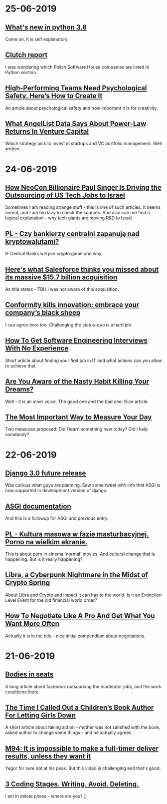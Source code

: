 # 25-06-2019

## [What's new in python 3.8](https://docs.python.org/3.8/whatsnew/3.8.html)

Come on, it is self explanatory.

## [Clutch report](https://clutch.co/press-releases/announces-2019-leading-developers-across-variety-technology-focus-areas)

I was wondering which Polish Software House companies are listed in Python section.

## [High-Performing Teams Need Psychological Safety. Here’s How to Create It](https://hbr.org/2017/08/high-performing-teams-need-psychological-safety-heres-how-to-create-it)

An article about psychological safety and how important it is for creativity.

## [What AngelList Data Says About Power-Law Returns In Venture Capital](https://angel.co/blog/what-angellist-data-says-about-power-law-returns-in-venture-capital)

Which strategy pick to invest in startups and VC portfolio management. Well written.

# 24-06-2019

##  [How NeoCon Billionaire Paul Singer Is Driving the Outsourcing of US Tech Jobs to Israel](https://www.mintpressnews.com/neocon-billionaire-paul-singer-driving-outsourcing-us-tech-jobs-israel/259147/)

Sometimes I am reading strange stuff - this is one of such articles. It seems unreal, and I am too lazy to check the sources.
And also can not find a logical explanation - why tech giants are moving R&D to Israel.

## [PL - Czy bankierzy centralni zapanują nad kryptowalutami?](https://independenttrader.pl/banki-centralne-chca-kontroli-nad-kryptowalutami.html)

IF Central Banks will join crypto game and why.

## [Here's what Salesforce thinks you missed about its massive $15.7 billion acquisition](https://www.google.ch/amp/s/finance.yahoo.com/amphtml/news/what-salesforce-thinks-you-missed-about-its-massive-157-billion-acquisition-171439231.html)

As title states - TBH I was not aware of this acquisition.

## [Conformity kills innovation: embrace your company’s black sheep](https://link.medium.com/lNsZOnxPMX)

I can agree here too. Challenging the status-quo is a hard job.

## [How To Get Software Engineering Interviews With No Experience](https://link.medium.com/v4HhokROMX)

Short article about finding your first job in IT and what actions can you allow to achieve that.

## [Are You Aware of the Nasty Habit Killing Your Dreams?](https://link.medium.com/j4x2QwhOMX)

Well - it is an inner voice. The good one and the bad one. Nice article.

## [The Most Important Way to Measure Your Day](https://link.medium.com/hoUSwlYNMX)

Two measures proposed: Did I learn something new today? Did I help somebody?

# 22-06-2019

## [Django 3.0 future release](https://docs.djangoproject.com/en/dev/releases/3.0/)

Was curious what guys are planning. Saw some tweet with info that ASGI is now supported in development version of django.

## [ASGI documentation](https://asgi.readthedocs.io/en/latest/specs/www.html)

And this is a followup for ASGI and previous entry.

## [PL - Kultura masowa w fazie masturbacyjnej. Porno na wielkim ekranie.](https://tygodnik.tvp.pl/43141174/kultura-masowa-w-fazie-masturbacyjnej-porno-na-wielkim-ekranie)

This is about porn in cinema 'normal' movies. And cultural change that is happening. But is it really happening?

## [Libra, a Cyberpunk Nightmare in the Midst of Crypto Spring](https://link.medium.com/jwppVEQvJX)

About Libra and Crypto and impact it can has to the world. Is it an Extinction Level Event for the old financial world order?

## [How To Negotiate Like A Pro And Get What You Want More Often](https://link.medium.com/fnh7AqtAJX)

Actually it is in the title - nice initial compendium about negotiations.  

# 21-06-2019

## [Bodies in seats](https://www.theverge.com/2019/6/19/18681845/facebook-moderator-interviews-video-trauma-ptsd-cognizant-tampa)

A long article about facebook outsourcing the moderator jobs, and the work conditions there.

## [The Time I Called Out a Children’s Book Author For Letting Girls Down](https://gen.medium.com/lets-celebrate-a-man-who-actually-made-things-right-5b33b2e03e71)

A short article about taking action - mother was not satisfied with the book, asked author to change some things - and he actually agrees.

## [M94: It is impossible to make a full-timer deliver results, unless they want it](https://www.youtube.com/watch?v=salVaSqJwb8&feature=youtu.be)

Yegor for sure not at his peak. But this video is challenging and that's good.

## [3 Coding Stages. Writing. Avoid. Deleting.](https://link.medium.com/CIa8b2aWHX)

I am in delete phase - where are you? ;)
